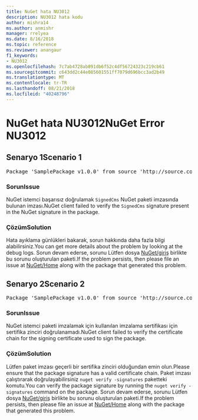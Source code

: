 ```yaml
---
title: NuGet hata NU3012
description: NU3012 hata kodu
author: mishra14
ms.author: anmishr
manager: rrelyea
ms.date: 8/16/2018
ms.topic: reference
ms.reviewer: anangaur
f1_keywords:
- NU3012
ms.openlocfilehash: 7c7ab4728ab891db6f52c4df56724323c219cb61
ms.sourcegitcommit: c643dd2c44e085601551ff7079d696bcc3ad2b49
ms.translationtype: MT
ms.contentlocale: tr-TR
ms.lasthandoff: 08/21/2018
ms.locfileid: "40248796"
---
```

# <a name="nuget-error-nu3012"></a><span data-ttu-id="c86e9-103">NuGet hata NU3012</span><span class="sxs-lookup"><span data-stu-id="c86e9-103">NuGet Error NU3012</span></span>

## <a name="scenario-1"></a><span data-ttu-id="c86e9-104">Senaryo 1</span><span class="sxs-lookup"><span data-stu-id="c86e9-104">Scenario 1</span></span>

<pre>Package 'SamplePackage v1.0.0' from source 'http://source.com/index.json': The primary signature validation failed.</pre>

### <a name="issue"></a><span data-ttu-id="c86e9-105">Sorun</span><span class="sxs-lookup"><span data-stu-id="c86e9-105">Issue</span></span>

<span data-ttu-id="c86e9-106">NuGet istemci başarısız doğrulamak `SignedCms` NuGet paketi imzasında bulunan imzası.</span><span class="sxs-lookup"><span data-stu-id="c86e9-106">NuGet client failed to verify the `SignedCms` signature present in the NuGet signature in the package.</span></span>


### <a name="solution"></a><span data-ttu-id="c86e9-107">Çözüm</span><span class="sxs-lookup"><span data-stu-id="c86e9-107">Solution</span></span>

<span data-ttu-id="c86e9-108">Hata ayıklama günlükleri bakarak, sorun hakkında daha fazla bilgi alabilirsiniz.</span><span class="sxs-lookup"><span data-stu-id="c86e9-108">You can get more details about the problem by looking at the debug logs.</span></span> <span data-ttu-id="c86e9-109">Sorun devam ederse, sorunu Lütfen dosya [NuGet/giriş](https://github.com/NuGet/Home/issues) birlikte bu sorunu oluşturulan paketi.</span><span class="sxs-lookup"><span data-stu-id="c86e9-109">If the problem persists, then please file an issue at [NuGet/Home](https://github.com/NuGet/Home/issues) along with the package that generated this problem.</span></span>



## <a name="scenario-2"></a><span data-ttu-id="c86e9-110">Senaryo 2</span><span class="sxs-lookup"><span data-stu-id="c86e9-110">Scenario 2</span></span>

<pre>Package 'SamplePackage v1.0.0' from source 'http://source.com/index.json': The primary signature found a chain building issue:  A certificate chain processed, but terminated in a root certificate which is not trusted by the trust provider.</pre>

### <a name="issue"></a><span data-ttu-id="c86e9-111">Sorun</span><span class="sxs-lookup"><span data-stu-id="c86e9-111">Issue</span></span>

<span data-ttu-id="c86e9-112">NuGet istemci paketi imzalamak için kullanılan imzalama sertifikası için sertifika zinciri doğrulanamadı.</span><span class="sxs-lookup"><span data-stu-id="c86e9-112">NuGet client failed to verify the certificate chain for the signing certificate used to sign the package.</span></span>


### <a name="solution"></a><span data-ttu-id="c86e9-113">Çözüm</span><span class="sxs-lookup"><span data-stu-id="c86e9-113">Solution</span></span>

<span data-ttu-id="c86e9-114">Lütfen paket imzası geçerli bir sertifika zinciri olduğundan emin olun.</span><span class="sxs-lookup"><span data-stu-id="c86e9-114">Please ensure that the package signature has a valid certificate chain.</span></span> <span data-ttu-id="c86e9-115">Paket imzası çalıştırarak doğrulayabilirsiniz `nuget verify -signatures` paketteki komutu.</span><span class="sxs-lookup"><span data-stu-id="c86e9-115">You can verify the package signature by running the `nuget verify -signatures` command on the package.</span></span> <span data-ttu-id="c86e9-116">Sorun devam ederse, sorunu Lütfen dosya [NuGet/giriş](https://github.com/NuGet/Home/issues) birlikte bu sorunu oluşturulan paketi.</span><span class="sxs-lookup"><span data-stu-id="c86e9-116">If the problem persists, then please file an issue at [NuGet/Home](https://github.com/NuGet/Home/issues) along with the package that generated this problem.</span></span>


